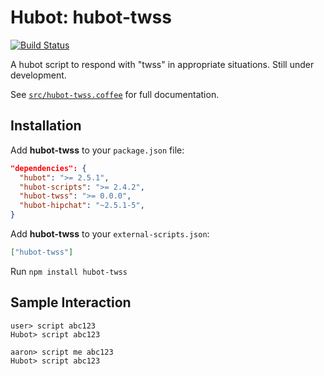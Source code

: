 # Hubot: hubot-twss

[![Build Status](https://travis-ci.org/aaronstaves/hubot-twss.svg?branch=master)](https://travis-ci.org/aaronstaves/hubot-twss)

A hubot script to respond with "twss" in appropriate situations.  Still under development.

See [`src/hubot-twss.coffee`](src/hubot-twss.coffee) for full documentation.

## Installation

Add **hubot-twss** to your `package.json` file:

```json
"dependencies": {
  "hubot": ">= 2.5.1",
  "hubot-scripts": ">= 2.4.2",
  "hubot-twss": ">= 0.0.0",
  "hubot-hipchat": "~2.5.1-5",
}
```

Add **hubot-twss** to your `external-scripts.json`:

```json
["hubot-twss"]
```

Run `npm install hubot-twss`

## Sample Interaction

```
user> script abc123 
Hubot> script abc123
```
```
aaron> script me abc123
Hubot> script abc123
```
```
